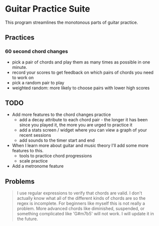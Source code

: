 # Guitar Practice Suite

This program streamlines the monotonous parts of guitar practice.

## Practices

### 60 second chord changes
  - pick a pair of chords and play them as many times as possible in one minute.
  - record your scores to get feedback on which pairs of chords you need to work on
  - pick a random pair to play
  - weighted random: more likely to choose pairs with lower high scores

## TODO
  - Add more features to the chord changes practice
    - add a decay attribute to each chord pair - the longer it has been since you played it, the more you are urged to practice it
    - add a stats screen / widget where you can view a graph of your recent sessions
    - add sounds to the timer start and end
  - When I learn more about guitar and music theory I'll add some more features to this.
    - tools to practice chord progressions
    - scale practice
  - Add a metronome feature

## Problems
> I use regular expressions to verify that chords are valid.
> I don't actually know what all of the different kinds of chords are so the regex is incomplete. For beginners like myself this is not really a problem.
> More advanced chords like diminished, suspended, or something complicated like 'G#m7b5' will not work.
> I will update it in the future.

